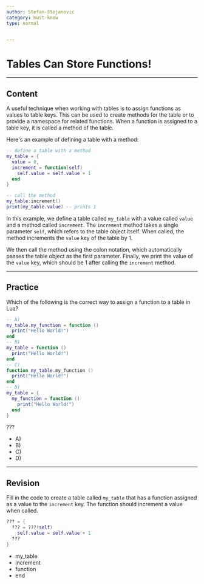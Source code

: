 ```yaml
---
author: Stefan-Stojanovic
category: must-know
type: normal


---
```


# Tables Can Store Functions!

---
## Content

A useful technique when working with tables is to assign functions as values to table keys. This can be used to create methods for the table or to provide a namespace for related functions. When a function is assigned to a table key, it is called a method of the table.

Here's an example of defining a table with a method:
```lua
-- define a table with a method
my_table = {
  value = 0,
  increment = function(self)
    self.value = self.value + 1
  end
}

-- call the method
my_table:increment()
print(my_table.value) -- prints 1
```

In this example, we define a table called `my_table` with a value called `value` and a method called `increment`. The `increment` method takes a single parameter `self`, which refers to the table object itself. When called, the method increments the `value` key of the table by 1.

We then call the method using the colon notation, which automatically passes the table object as the first parameter. Finally, we print the value of the `value` key, which should be 1 after calling the `increment` method.

---
## Practice

Which of the following is the correct way to assign a function to a table in Lua?

```lua
-- A)
my_table.my_function = function () 
  print("Hello World!") 
end
-- B)
my_table = function () 
  print("Hello World!") 
end
-- C)
function my_table.my_function () 
  print("Hello World!") 
end
-- D)
my_table = { 
  my_function = function () 
    print("Hello World!") 
  end 
}
```

???

- A)
- B)
- C)
- D)

---
## Revision

Fill in the code to create a table called `my_table` that has a function assigned as a value to the `increment` key. The function should increment a value when called.
```lua
??? = {
  ??? = ???(self)
    self.value = self.value + 1
  ???
}
```

- my_table
- increment
- function
- end